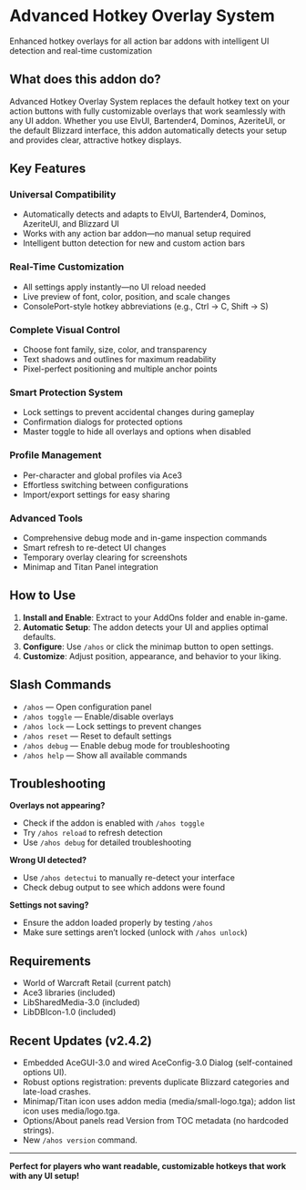 # Advanced Hotkey Overlay System

Enhanced hotkey overlays for all action bar addons with intelligent UI detection and real-time customization

## What does this addon do?

Advanced Hotkey Overlay System replaces the default hotkey text on your action buttons with fully customizable overlays that work seamlessly with any UI addon. Whether you use ElvUI, Bartender4, Dominos, AzeriteUI, or the default Blizzard interface, this addon automatically detects your setup and provides clear, attractive hotkey displays.

## Key Features

### Universal Compatibility

- Automatically detects and adapts to ElvUI, Bartender4, Dominos, AzeriteUI, and Blizzard UI
- Works with any action bar addon—no manual setup required
- Intelligent button detection for new and custom action bars

### Real-Time Customization

- All settings apply instantly—no UI reload needed
- Live preview of font, color, position, and scale changes
- ConsolePort-style hotkey abbreviations (e.g., Ctrl → C, Shift → S)

### Complete Visual Control

- Choose font family, size, color, and transparency
- Text shadows and outlines for maximum readability
- Pixel-perfect positioning and multiple anchor points

### Smart Protection System

- Lock settings to prevent accidental changes during gameplay
- Confirmation dialogs for protected options
- Master toggle to hide all overlays and options when disabled

### Profile Management

- Per-character and global profiles via Ace3
- Effortless switching between configurations
- Import/export settings for easy sharing

### Advanced Tools

- Comprehensive debug mode and in-game inspection commands
- Smart refresh to re-detect UI changes
- Temporary overlay clearing for screenshots
- Minimap and Titan Panel integration

## How to Use

1. **Install and Enable**: Extract to your AddOns folder and enable in-game.
2. **Automatic Setup**: The addon detects your UI and applies optimal defaults.
3. **Configure**: Use `/ahos` or click the minimap button to open settings.
4. **Customize**: Adjust position, appearance, and behavior to your liking.

## Slash Commands

- `/ahos` — Open configuration panel
- `/ahos toggle` — Enable/disable overlays
- `/ahos lock` — Lock settings to prevent changes
- `/ahos reset` — Reset to default settings
- `/ahos debug` — Enable debug mode for troubleshooting
- `/ahos help` — Show all available commands

## Troubleshooting

**Overlays not appearing?**

- Check if the addon is enabled with `/ahos toggle`
- Try `/ahos reload` to refresh detection
- Use `/ahos debug` for detailed troubleshooting

**Wrong UI detected?**

- Use `/ahos detectui` to manually re-detect your interface
- Check debug output to see which addons were found

**Settings not saving?**

- Ensure the addon loaded properly by testing `/ahos`
- Make sure settings aren’t locked (unlock with `/ahos unlock`)

## Requirements

- World of Warcraft Retail (current patch)
- Ace3 libraries (included)
- LibSharedMedia-3.0 (included)
- LibDBIcon-1.0 (included)

## Recent Updates (v2.4.2)

- Embedded AceGUI-3.0 and wired AceConfig-3.0 Dialog (self-contained options UI).
- Robust options registration: prevents duplicate Blizzard categories and late-load crashes.
- Minimap/Titan icon uses addon media (media/small-logo.tga); addon list icon uses media/logo.tga.
- Options/About panels read Version from TOC metadata (no hardcoded strings).
- New `/ahos version` command.

---

**Perfect for players who want readable, customizable hotkeys that work with any UI setup!**
